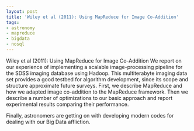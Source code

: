```yaml
---
layout: post
title: 'Wiley et al (2011): Using MapReduce for Image Co-Addition'
tags:
- astronomy
- mapreduce
- bigdata
- nosql
---
```

Wiley et al (2011): Using MapReduce for Image Co-Addition
  We report on our experience of implementing a scalable image-processing pipeline for the SDSS imaging database using Hadoop. This multiterabyte imaging data set provides a good testbed for algorithm development, since its scope and structure approximate future surveys. First, we describe MapReduce and how we adapted image co-addition to the MapReduce framework. Then we describe a number of optimizations to our basic approach and report experimental results comparing their performance.


Finally, astronomers are getting on with developing modern codes for dealing with our Big Data affliction.
